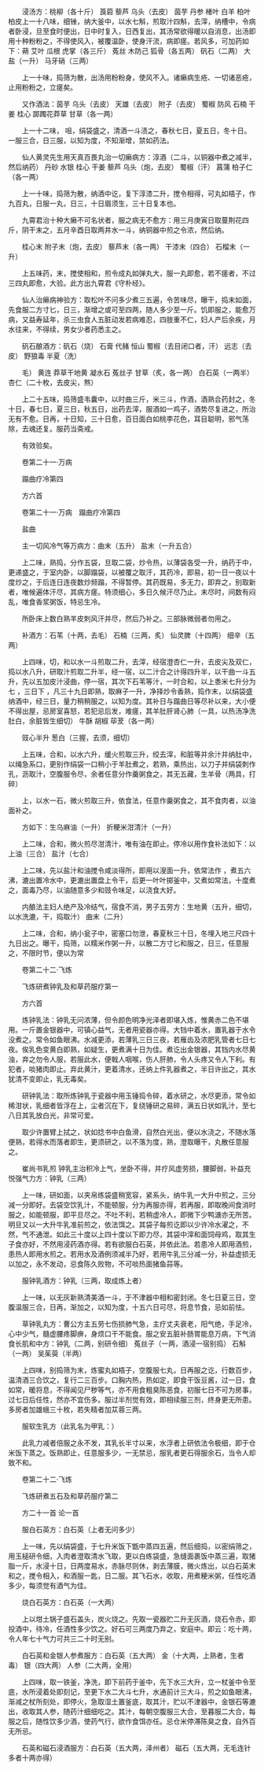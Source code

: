 <!-- { "loadSidebar": true } -->
　　浸汤方：桃柳（各十斤） 莨菪 藜芦 乌头（去皮） 茵芋 丹参 楮叶 白羊 柏叶 柏皮上一十八味，细锉，纳大釜中，以水七斛，煎取汁四斛，去滓，纳槽中，令病者卧浸，旦至食时便出，日中时复入，日西复出，其汤常欲得暖以自消息，出汤即用十种粉粉之，不得使风入，被覆温卧，使身汗流，病即瘥。若风多，可加药如下：蒴 艾叶 瓜根 虎掌（各三斤） 菟丝 木防己 狐骨（各五两） 矾石（二两） 大盐（一升） 马牙硝（三两）

　　上一十味，捣筛为散，出汤用粉粉身，使风不入。诸癞病生疮、一切诸恶疮，止用粉粉之，立瘥矣。

　　又作酒法：茵芋 乌头（去皮） 天雄（去皮） 附子（去皮） 蜀椒 防风 石楠 干姜 桂心 踯躅花莽草 甘草（各一两）

　　上一十二味， 咀，绢袋盛之，清酒一斗渍之，春秋七日，夏五日，冬十日。一服三合，日三服，以知为度，不知渐增，禁如药法。

　　仙人黄灵先生用天真百畏丸治一切癞病方：淳酒（二斗，以铜器中煮之减半，然后纳药） 丹砂 水银 桂心 干姜 藜芦 乌头（炮，去皮） 蜀椒（汗） 菖蒲 柏子仁（各一两）

　　上一十味，捣筛为散，纳酒中讫，复下淳漆二升，搅令相得，可丸如梧子，作九百丸，日服一丸，日三，十日眉须生，三十日复本也。

　　九霄君治十种大癞不可名状者，服之病无不愈方：用三月庚寅日取蔓荆花四斤，阴干末之，五月辛酉日取两井水一斗，纳铜器中煎之令浓，然后纳。

　　桂心末 附子末（炮，去皮） 藜芦末（各一两） 干漆末（四合） 石榴末（一升）

　　上五味药，末，搅使相和，煎令成丸如弹丸大，服一丸即愈，若不瘥者，不过三四丸即愈，大验。此方出九霄君《守朴经》。

　　仙人治癞病神验方：取松叶不问多少煮三五遍，令苦味尽，曝干，捣末如面，先食服二方寸匕，日三，渐增之或可至四两，随人多少至一斤。饥即服之，能愈万病，又益寿延年，杀三虫食人五脏动发若病难忍，四肢重不仁，妇人产后余疾，月水往来，不得续，男女少者药悉主之。

　　矾石酿酒方：矾石（烧） 石膏 代赭 恒山 蜀椒（去目闭口者，汗） 远志（去皮） 野狼毒 半夏（洗）

　　毛） 黄连 莽草干地黄 凝水石 菟丝子 甘草（炙，各一两） 白石英（一两半） 杏仁（二十枚，去皮尖，熬）

　　上二十五味，捣筛盛韦囊中，以时曲三斤，米三斗，作酒，酒熟合药封之，冬十日，春七日，夏三日，秋五日，出药去滓，服酒如一鸡子，酒势尽复进之，所治无有不愈。日再，十日知，三十日愈，百日面白如桃李花色，耳目聪明，邪气荡除，去魂还复。服药当斋戒。

　　有效验矣。

　　卷第二十一·万病

　　蹋曲疗冷第四

　　方六首

　　卷第二十一·万病　蹋曲疗冷第四

　　盐曲

　　主一切风冷气等万病方：曲末（五升） 盐末（一升五合）

　　上二味，熟捣，分作五袋，旦取二袋，炒令热，以薄袋各受一升，纳药于中，更递盛之，于室内卧，以脚蹋袋，以被覆之取汗，其药冷，即易，初一日一夜以十度炒之，于后连日连夜数炒频蹋，不得暂停。其药既易，多无力，即弃之，别取新者，唯候遍体汗尽，其病方瘥。特须细心，多日久候汗尽乃止。末尽时，间数有闷乱，唯食香浆粥饭，特忌生冷。

　　所卧床上数白熟羊皮刺风汗并尽，然后乃补之。三部脉微弱者勿用之。

　　补酒方：石苇（十两，去毛） 石楠（三两，炙） 仙灵脾（十四两） 细辛（五两）

　　上四味，切，和以水一斗煎取二升，去滓，经宿澄杏仁一升，去皮尖及双仁，捣以水八升，研取汁煎取二升半，经一宿，以二汁合之计得四升半，以干曲一斗五升，先以五加皮汁浸曲，停一宿，其次下石苇等汁，一时合和，以上黍米七升分为七 ，三日下 ，凡三十九日即熟，取麻子一升，净择炒令香熟，捣作末，以绢袋盛纳酒中，经三日，量力稍稍服之，以知为度。其补日与蹋曲日等尽补以来，大小便不得出屋，忌房室喜怒，若犯忌后发，难瘥，其羊肚肝肾心肺（一具，以热汤净洗肚白，余脏皆生细切） 牛酥 胡椒 荜茇（各一两）

　　豉心半升 葱白（三握，去须，细切）

　　上五味，合和，以水六升，缓火煎取三升，绞去滓，和脏等并余汁并纳肚中，以绳急系口，更别作绢袋一口稍小于羊肚煮之，若熟，乘热出，以刀子并绢袋刺作孔，沥取汁，空腹服令尽，余者任意分作羹粥食之，其无五藏，生羊骨（两具，打碎）

　　上，以水一石，微火煎取三升，依食法，任意作羹粥食之，其不食肉者，以油面补之。

　　方如下：生乌麻油（一升） 折粳米泔清汁（一升）

　　上二味，合和，微火煎尽泔清汁，唯有油在即止。停冷以用作食补法如下：以上油（三合） 盐汁（七合）

　　上二味，先以盐汁和油搅令咸淡得所，即用以溲面一升，依常法作 ，煮五六沸，漉出置冷水中，更漉出置盘上令干，后更一叶叶掷釜中，又煮如常法，十度煮之，面毒乃尽，以油随意多少和豉令味足，以浇食大好。

　　内酿法主妇人绝产及冷结气，宿食不消，男子五劳方：生地黄（五升，细切，以水洗漉，干，捣取汁） 曲末（二升）

　　上二味，合和，纳小瓮子中，密塞口勿泄，春夏秋三十日，冬埋入地三尺四十九日出之。曝干，捣筛，以糯米作粥一升，以散二方寸匕和服之，日三，任意服之，不限时节，便以为常

　　卷第二十二·飞炼

　　飞炼研煮钟乳及和草药服疗第一

　　方六首

　　炼钟乳法：钟乳无问浓薄，但令颜色明净光泽者即堪入炼，惟黄赤二色不堪用。一斤置金银器中，可镇心益气，无者用瓷器亦得。大铛中着水，置乳器于水令没煮之。常令如鱼眼沸。水减更添，若薄乳三日三夜，若雁齿及浓肥乳管者七日七夜。俟乳色变黄白即熟，如疑生，更煮满十日为佳。煮讫出金银器，其铛内水尽黄浊，弃之勿令人服，若服此水，便戟人咽喉，伤人肝肺，令人头疼又令人下利。有犯者，啖猪肉即止。弃此黄汁，更着清水，还纳上件乳器煮之，半日许出之，其水犹清不变即止，乳无毒矣。

　　研钟乳法：取所炼钟乳于瓷器中用玉锤捣令碎，着水研之，水尽更添，常令如稀泔状，乳细者皆浮在上，尘者沉在下，复绕锤研之易碎，满五日状如乳汁，至七八日其乳放白光，非常可爱。

　　取少许置臂上拭之，状如捻书中白鱼滑，自然白光出，便以水浇之，不随水落便熟，若得水而落者即生，更须研之，以不落为度，熟，澄取曝干，丸散任意服之。

　　崔尚书乳煎 钟乳主治积冷上气，坐卧不得，并疗风虚劳损，腰脚弱，补益充悦强气力方：钟乳（三两）

　　上一味，研如面，以夹帛练袋盛稍宽容，紧系头，纳牛乳一大升中煎之，三分减一分即好。去袋空饮乳汁，不能顿服，分为再服亦得，若再服，即取晚间食消时服之，如能顿服，即平旦尽之。不吐不利，若稍虚冷人，即微下少鸭溏亦无所苦。明旦又以一大升牛乳准前煎之，依法饵之。其袋子每煎讫即以少许冷水濯之，不然，气不通泄。如此三十度以上四十度以下即力尽，其袋中滓和面饲母鸡，取其生子食亦好，不然用浸药酒亦得。若有欲服白石英，并依此法。若患冷人即用酒煎，患热人即用水煎之。若用水及酒例须减半乃好，若用牛乳三分减一分，补益虚损无以加之，永不发动，忌食陈久败物，不可啖热面猪鱼蒜等。

　　服钟乳酒方：钟乳（三两，取成炼上者）

　　上一味，以无灰新熟清美酒一斗，于不津器中相和密封闭。冬七日夏三日，空腹温服三合，日再，渐加之，以知为度，十五六日可尽，将息节食，忌如前怯。

　　草钟乳丸方：曹公方主五劳七伤损肺气急，主疗丈夫衰老，阳气绝，手足冷，心中少气，髓虚腰疼脚痹，身烦口干不能食。服之安五脏补肠胃能息万病，下气消食长肌和中方：钟乳（二两，别研令细） 菟丝子（一两，酒浸一宿别捣） 石斛（一两） 吴茱萸（半两）

　　上四味，别捣筛为末，炼蜜丸如梧子，空腹服七丸，日再服之讫，行数百步，温清酒三合饮之，复行二三百步。口胸内热，热如定，即食干饭豆酱，过一日，食如常，暖将息，不得闻见尸秽等气，亦不用食粗臭陈恶食，初服七日不可为房事，过七日后任性，然亦不宜伤多。服过半剂觉有效，即相续服三剂，终身更无所患。多房者加雄蛾三十枚，若失精者加苁蓉三两。

　　服软生乳方（此乳名为甲乳：）

　　此乳力减者倍服之永不发，其乳长半寸以来，水浮者上研依法令极细，即于仓米饭下蒸之。饭熟即止，任意服多少，一无禁忌，服乳者更石得服余石，当令人却致不和。

　　卷第二十二·飞炼

　　飞炼研煮五石及和草药服疗第二

　　方二十一首 论一首

　　服白石英方：白石英（上者无问多少）

　　上一味，先以绢袋盛，于七升米饭下甑中蒸四五遍，然后细捣，以密绢筛之，用玉槌研令细，入肉者澄取清水飞取，更以白练袋盛，急缝面裹饭中蒸三遍，取猪脂一斤，水浸十日，日两度易水，赤脉尽则休，剥去薄膜，微火炼出，以白石英末和之，搅令相入，和酒服一匙，日二服。其飞石水，收取，用煮粳米粥，任性吃酒多少，每须觉有酒气为佳。

　　烧白石英方：白石英（一大两）

　　上以坩土锅子盛石盖头，炭火烧之。先取一瓷器贮二升无灰酒，烧石令赤，即投酒中，待冷，任酒性多少饮之。好石可三两度乃弃之，安庭中。即云：吃十两，令人年七十气力可共三二十时无别。

　　白石英和金银人参煮服方：白石英（五大两） 金（十大两，上熟者，生者毒） 银（四大两） 人参（二大两，全用）

　　上四味，取一铁釜，净洗，即下前药于釜中，先下水三大升，立一杖釜中令至底，水所浸着处即刻记，至更下水二大斗七升，水通前计三大斗，煎之如鱼眼沸，渐减之杖所刻处，即停火，急取湿土置釜底，取其汁，贮以不津器中，金银石等漉出，收取其人参，随药汁细细吃之。其汁，每朝空腹服三大合，至暮服二大合，每服之后，随性饮多少酒，使药气行，欲作食饵亦任。忌仓米停滞陈臭之食，自外百无所忌。

　　石英和磁石浸酒服方：白石英（五大两，泽州者） 磁石（五大两，无毛连针多者十两亦得）


